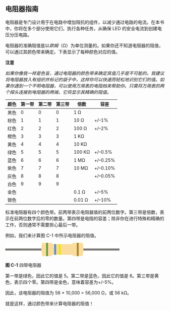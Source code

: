 ## 电阻器指南

电阻器是专门设计用于在电路中增加阻抗的组件，以减少通过电路的电流。在本书中，你将在多个部分使用它们，执行各种任务，从确保 LED 的安全电流到创建电压分压电路。

电阻器的准确阻值是以*欧姆*（Ω）为单位测量的。如果你还不知道电阻器的阻值，可以通过其颜色带来确定。下表显示了每种颜色对应的值。

**注意**

*如果你像我一样是色盲，通过电阻器的颜色带来确定其值几乎是不可能的。我建议将电阻器放入有组织并标记的袋子中，这样你可以快速而轻松地识别它们的值。如果你遇到一个不明电阻器，可以使用万用表的电阻档来帮助你。只需将万用表的两个探头连接到电阻器的两端，它将显示其精确的阻值。*

| **颜色** | **第一带** | **第二带** | **第三带** | **倍数** | **容差** |
| --- | --- | --- | --- | --- | --- |
| 黑色 | 0 | 0 | 0 | 1 Ω |  |
| 棕色 | 1 | 1 | 1 | 10 Ω | +/–1% |
| 红色 | 2 | 2 | 2 | 100 Ω | +/–2% |
| 橙色 | 3 | 3 | 3 | 1 KΩ |  |
| 黄色 | 4 | 4 | 4 | 10 KΩ |  |
| 绿色 | 5 | 5 | 5 | 100 KΩ | +/–0.5% |
| 蓝色 | 6 | 6 | 6 | 1 MΩ | +/–0.25% |
| 紫色 | 7 | 7 | 7 | 10 MΩ | +/–0.10% |
| 灰色 | 8 | 8 | 8 |  | +/–0.05% |
| 白色 | 9 | 9 | 9 |  |  |
| 金色 |  |  |  | 0.1 Ω | +/–5% |
| 银色 |  |  |  | 0.01 Ω | +/–10% |

标准电阻器有四个颜色带。前两带表示电阻器值的前两位数字。第三带是倍数，表示在前两位数字后的零的数量。第四带是电阻的容差；除非你在进行特殊和精确的工作，否则通常不需要担心最后一带。

例如，我们来计算图 C-1 中所示电阻器的阻值。

![image](img/f203-02.jpg)

**图 C-1** 四带电阻器

第一带是绿色，因此它的值是 5。第二带是蓝色，因此它的值是 6。第三带是黄色，表示四个零。第四带是金色，意味着容差为+/–5%。

因此，该电阻器的阻值为 56 × 10,000 = 56,000 Ω，或 56 kΩ。

就是这样，通过颜色带来计算电阻器的阻值！
